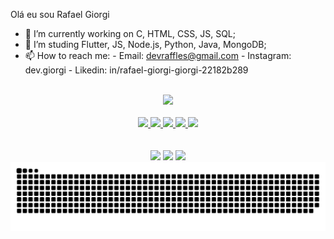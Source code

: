 
Olá eu sou Rafael Giorgi

- 🔭 I’m currently working on C, HTML, CSS, JS, SQL;
- 🌱 I’m studing Flutter, JS, Node.js, Python, Java, MongoDB;
- 📫 How to reach me: 
        - Email: devraffles@gmail.com
        - Instagram: dev.giorgi
        - Likedin: in/rafael-giorgi-giorgi-22182b289

<div align="center"><br>
  <a href="https://github.com/rafaelnator/">
  <img height="180em" src="https://github-readme-stats.vercel.app/api/top-langs/?username=rafaelnator&layout=compact&langs_count=7&theme=holi"/>
</div>

<div display="flexbox" gap="1rem" align="center"> <br>
  <img src="https://cdn.jsdelivr.net/gh/devicons/devicon/icons/c/c-original.svg" height="50px"/>
  <img src="https://cdn.jsdelivr.net/gh/devicons/devicon/icons/html5/html5-original.svg" height="50px"/>
  <img src="https://cdn.jsdelivr.net/gh/devicons/devicon/icons/css3/css3-original.svg" height="50px"/>       
  <img src="https://cdn.jsdelivr.net/gh/devicons/devicon/icons/mysql/mysql-original-wordmark.svg" height="50px"/>
  <img src="https://cdn.jsdelivr.net/gh/devicons/devicon/icons/mongodb/mongodb-original-wordmark.svg" height="50px"/>
</div> <br>

<div display="flexbox" gap="1rem" align="center"><br>
<a href="https://www.instagram.com/dev.giorgii/" target="_blank"><img src="https://img.shields.io/badge/-Instagram-%23E4405F?style=for-the-badge&logo=instagram&logoColor=white" target="_blank"></a>
<a href = "mailto:devraffles@gmail.com"><img src="https://img.shields.io/badge/-Gmail-%23333?style=for-the-badge&logo=gmail&logoColor=white" target="_blank"></a>
<a href="https://www.linkedin.com/in/rafael-giorgi-giorgi-22182b289/" target="_blank"><img src="https://img.shields.io/badge/-LinkedIn-%230077B5?style=for-the-badge&logo=linkedin&logoColor=white" target="_blank"></a> 
</div>

<picture>
  <source
    media="(prefers-color-scheme: dark)"
    srcset="https://raw.githubusercontent.com/platane/snk/output/github-contribution-grid-snake-dark.svg"
  />
  <source
    media="(prefers-color-scheme: light)"
    srcset="https://raw.githubusercontent.com/platane/snk/output/github-contribution-grid-snake.svg"
  />
  <img
    alt="github contribution grid snake animation"
    src="https://raw.githubusercontent.com/platane/snk/output/github-contribution-grid-snake.svg"
  />
</picture>
